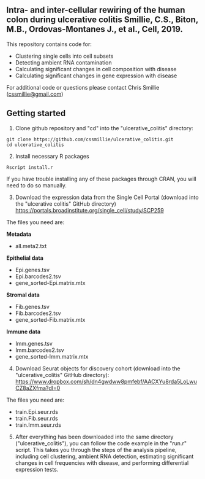 Intra- and inter-cellular rewiring of the human colon during ulcerative colitis
Smillie, C.S., Biton, M.B., Ordovas-Montanes J., et al., Cell, 2019.
-------------------------------------------------------------------------------

This repository contains code for:
- Clustering single cells into cell subsets
- Detecting ambient RNA contamination
- Calculating significant changes in cell composition with disease
- Calculating significant changes in gene expression with disease

For additional code or questions please contact Chris Smillie (cssmillie@gmail.com)

## Getting started


1) Clone github repository and "cd" into the "ulcerative_colitis" directory:
```
git clone https://github.com/cssmillie/ulcerative_colitis.git
cd ulcerative_colitis
```


2) Install necessary R packages
```
Rscript install.r
```
If you have trouble installing any of these packages through CRAN, you will need to do so manually.



3) Download the expression data from the Single Cell Portal (download into the "ulcerative colitis" GitHub directory)
https://portals.broadinstitute.org/single_cell/study/SCP259

The files you need are:

**Metadata**
- all.meta2.txt

**Epithelial data**

- Epi.genes.tsv
- Epi.barcodes2.tsv
- gene_sorted-Epi.matrix.mtx

**Stromal data**

- Fib.genes.tsv
- Fib.barcodes2.tsv
- gene_sorted-Fib.matrix.mtx

**Immune data**

- Imm.genes.tsv
- Imm.barcodes2.tsv
- gene_sorted-Imm.matrix.mtx


4) Download Seurat objects for discovery cohort (download into the "ulcerative_colitis" GitHub directory):
https://www.dropbox.com/sh/dn4gwdww8pmfebf/AACXYu8rda5LoLwuCZ8aZXfma?dl=0

The files you need are:

- train.Epi.seur.rds
- train.Fib.seur.rds
- train.Imm.seur.rds


5) After everything has been downloaded into the same directory ("ulcerative_colitis"), you can follow the code example in the "run.r" script. This takes you through the steps of the analysis pipeline, including cell clustering, ambient RNA detection, estimating significant changes in cell frequencies with disease, and performing differential expression tests.
